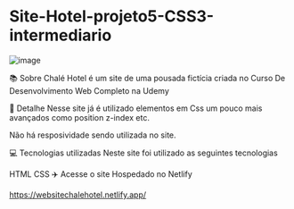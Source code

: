 # Site-Hotel-projeto5-CSS3-intermediario


![image](https://user-images.githubusercontent.com/103331086/219091908-719dc5e9-ce2f-4785-997d-6d672ec7000d.png)


📚 Sobre
Chalé Hotel é um site de uma pousada fictícia criada no Curso De Desenvolvimento Web Completo na Udemy

🎨 Detalhe
Nesse site já é utilizado elementos em Css um pouco mais avançados como position z-index etc.

Não há resposividade sendo utilizada no site.

💻 Tecnologias utilizadas
Neste site foi utilizado as seguintes tecnologias

HTML
CSS
✈️ Acesse o site
Hospedado no Netlify

https://websitechalehotel.netlify.app/
